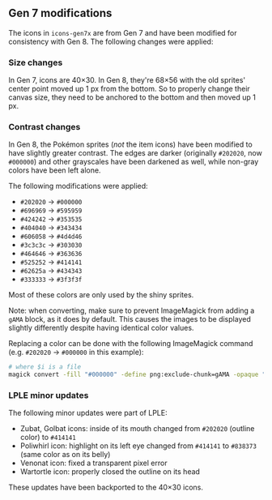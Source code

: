 ## Gen 7 modifications

The icons in `icons-gen7x` are from Gen 7 and have been modified for consistency with Gen 8. The following changes were applied:

### Size changes

In Gen 7, icons are 40×30. In Gen 8, they're 68×56 with the old sprites' center point moved up 1 px from the bottom. So to properly change their canvas size, they need to be anchored to the bottom and then moved up 1 px.

### Contrast changes

In Gen 8, the Pokémon sprites (*not* the item icons) have been modified to have slightly greater contrast. The edges are darker (originally `#202020`, now `#000000`) and other grayscales have been darkened as well, while non-gray colors have been left alone.

The following modifications were applied:

* `#202020` → `#000000`
* `#696969` → `#595959`
* `#424242` → `#353535`
* `#404040` → `#343434`
* `#606058` → `#4d4d46`
* `#3c3c3c` → `#303030`
* `#464646` → `#363636`
* `#525252` → `#414141`
* `#62625a` → `#434343`
* `#333333` → `#3f3f3f`

Most of these colors are only used by the shiny sprites.

Note: when converting, make sure to prevent ImageMagick from adding a `gAMA` block, as it does by default. This causes the images to be displayed slightly differently despite having identical color values.

Replacing a color can be done with the following ImageMagick command (e.g. `#202020` → `#000000` in this example):

```sh
# where $i is a file
magick convert -fill "#000000" -define png:exclude-chunk=gAMA -opaque "#202020" $i -depth 32 PNG32:$i
```

### LPLE minor updates

The following minor updates were part of LPLE:

* Zubat, Golbat icons: inside of its mouth changed from `#202020` (outline color) to `#414141`
* Poliwhirl icon: highlight on its left eye changed from `#414141` to `#838373` (same color as on its belly)
* Venonat icon: fixed a transparent pixel error
* Wartortle icon: properly closed the outline on its head

These updates have been backported to the 40×30 icons.
